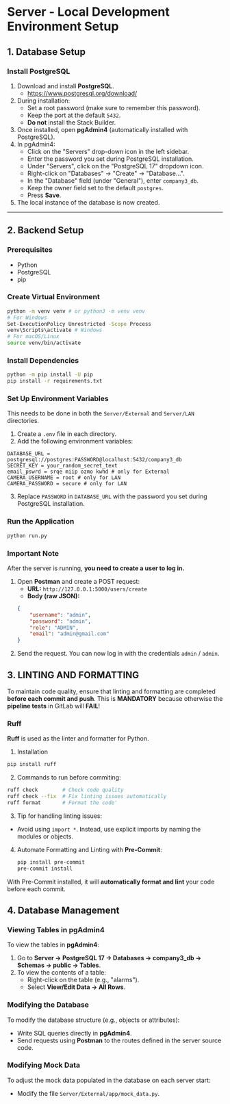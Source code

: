 # Server - Local Development Environment Setup

## 1. Database Setup

### Install PostgreSQL
1. Download and install **PostgreSQL**.
    - https://www.postgresql.org/download/
2. During installation:
   - Set a root password (make sure to remember this password).
   - Keep the port at the default `5432`.
   - **Do not** install the Stack Builder.
3. Once installed, open **pgAdmin4** (automatically installed with PostgreSQL).
4. In pgAdmin4:
   - Click on the "Servers" drop-down icon in the left sidebar.
   - Enter the password you set during PostgreSQL installation.
   - Under "Servers", click on the "PostgreSQL 17" dropdown icon.
   - Right-click on "Databases" → "Create" → "Database...".
   - In the "Database" field (under "General"), enter `company3_db`.
   - Keep the owner field set to the default `postgres`.
   - Press **Save**.
5. The local instance of the database is now created.

---

## 2. Backend Setup

### Prerequisites
- Python
- PostgreSQL
- pip

### Create Virtual Environment
```bash
python -m venv venv # or python3 -m venv venv
# For Windows
Set-ExecutionPolicy Unrestricted -Scope Process
venv\Scripts\activate # Windows
# For macOS/Linux
source venv/bin/activate
```

### Install Dependencies
```bash
python -m pip install -U pip
pip install -r requirements.txt
```

### Set Up Environment Variables
This needs to be done in both the `Server/External` and `Server/LAN` directories.

1. Create a `.env` file in each directory.
2. Add the following environment variables:
```
DATABASE_URL = postgresql://postgres:PASSWORD@localhost:5432/company3_db
SECRET_KEY = your_random_secret_text
email_pswrd = srqe miip ozmo kwhd # only for External
CAMERA_USERNAME = root # only for LAN
CAMERA_PASSWORD = secure # only for LAN
```
3. Replace ```PASSWORD``` in ```DATABASE_URL``` with the password you set during PostgreSQL installation.

### Run the Application
```bash
python run.py
```

### Important Note
After the server is running, **you need to create a user to log in.**

1. Open **Postman** and create a POST request:
    - **URL:** `http://127.0.0.1:5000/users/create`
    - **Body (raw JSON):**
    ```json
    {
        "username": "admin",
        "password": "admin",
        "role": "ADMIN",
        "email": "admin@gmail.com"
    }
    ```
2. Send the request. You can now log in with the credentials `admin` / `admin`.

## 3. LINTING AND FORMATTING

To maintain code quality, ensure that linting and formatting are completed **before each commit and push**. This is **MANDATORY** because otherwise the **pipeline tests** in GitLab will **FAIL**!

### Ruff
**Ruff** is used as the linter and formatter for Python.

1. Installation
```bash
pip install ruff
```
2. Commands to run before commiting:
```bash
ruff check        # Check code quality
ruff check --fix  # Fix linting issues automatically
ruff format       # Format the code'
```

3. Tip for handling linting issues:
* Avoid using `import *`. Instead, use explicit imports by naming the modules or objects.

4. Automate Formatting and Linting with **Pre-Commit**:
    ```bash
    pip install pre-commit
    pre-commit install 
    ```
With Pre-Commit installed, it will **automatically format and lint** your code before each commit.


## 4. Database Management

### Viewing Tables in pgAdmin4
To view the tables in **pgAdmin4**:

1. Go to **Server → PostgreSQL 17 → Databases → company3_db → Schemas → public → Tables**.
2. To view the contents of a table:
    - Right-click on the table (e.g., "alarms").
    - Select **View/Edit Data → All Rows**.

### Modifying the Database
To modify the database structure (e.g., objects or attributes):
* Write SQL queries directly in **pgAdmin4**.
* Send requests using **Postman** to the routes defined in the server source code.

### Modifying Mock Data
To adjust the mock data populated in the database on each server start:
* Modify the file `Server/External/app/mock_data.py`.